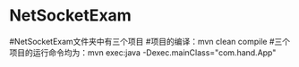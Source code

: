 # NetSocketExam
#NetSocketExam文件夹中有三个项目
#项目的编译：mvn clean compile
#三个项目的运行命令均为：mvn exec:java -Dexec.mainClass="com.hand.App"
